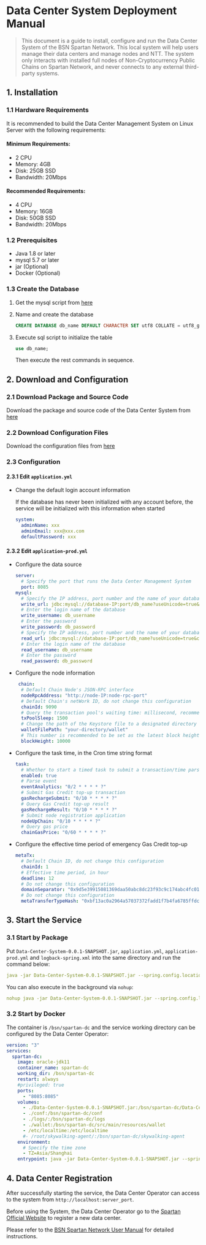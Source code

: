# Data Center System Deployment Manual

> This document is a guide to install, configure and run the Data Center System of the BSN Spartan Network. This local system will help users manage their data centers and manage nodes and NTT. The system only interacts with installed full nodes of Non-Cryptocurrency Public Chains on Spartan Network, and never connects to any external third-party systems.


## 1. Installation

### 1.1 Hardware Requirements
It is recommended to build the Data Center Management System on Linux Server with the following requirements:

#### Minimum Requirements:

- 2 CPU
- Memory: 4GB
- Disk: 25GB SSD
- Bandwidth: 20Mbps

#### Recommended Requirements:

- 4 CPU
- Memory: 16GB
- Disk: 50GB SSD
- Bandwidth: 20Mbps

### 1.2 Prerequisites

- Java 1.8 or later
- mysql 5.7 or later
- jar (Optional)
- Docker (Optional)

### 1.3 Create the Database

1. Get the mysql script from [here](https://github.com/BSN-Spartan/Data-Center-System/blob/main/src/main/resources/sql/v1.0/bsn_spartan_dc.sql)

2. Name and create the database

   ```sql
   CREATE DATABASE db_name DEFAULT CHARACTER SET utf8 COLLATE = utf8_general_ci;
   ```

3. Execute sql script to initialize the table
     ```sql
   use db_name;
   ```
   Then execute the rest commands in sequence.

## 2. Download and Configuration

### 2.1 Download Package and Source Code

Download the package and source code of the Data Center System from [here](https://github.com/BSN-Spartan/Data-Center-System/releases/tag/v1.0.0)

### 2.2 Download Configuration Files

Download the configuration files from [here](https://github.com/BSN-Spartan/Data-Center-System/tree/main/src/main/resources)

### 2.3 Configuration

#### 2.3.1 Edit `application.yml`

- Change the default login account information

  If the database has never been initialized with any account before, the service will be initialized with this information when started

  ```yml
  system:
    adminName: xxx
    adminEmail: xxx@xxx.com
    defaultPassword: xxx
  ```

#### 2.3.2 Edit `application-prod.yml`

- Configure the data source

  ```yml
  server:
    # Specify the port that runs the Data Center Management System
    port: 8085
  mysql:
    # Specify the IP address, port number and the name of your database
    write_url: jdbc:mysql://database-IP:port/db_name?useUnicode=true&characterEncoding=utf-8&zeroDateTimeBehavior=convertToNull&serverTimezone=UTC&allowMultiQueries=true&useSSL=false
    # Enter the login name of the database
    write_username: db_username
    # Enter the password
    write_password: db_password
    # Specify the IP address, port number and the name of your database
    read_url: jdbc:mysql://database-IP:port/db_name?useUnicode=true&characterEncoding=utf-8&zeroDateTimeBehavior=convertToNull&serverTimezone=UTC&allowMultiQueries=true&useSSL=false
    # Enter the login name of the database
    read_username: db_username
    # Enter the password
    read_password: db_password
  ```

- Configure the node information

  ```yml
   chain:
    # Default Chain Node's JSON-RPC interface
    nodeRpcAddress: "http://node-IP:node-rpc-port"
    # Default Chain's netWork ID, do not change this configuration
    chainId: 9090
    # Query the transaction pool's waiting time: millisecond, recommended 1.5 seconds
    txPoolSleep: 1500
    # Change the path of the Keystore file to a designated directory
    walletFilePath: "your-directory/wallet"
    # This number is recommended to be set as the latest block height of the Default Chain before the Data Center System started. The system can then parse events from all blocks after this block height.
    blockHeight: 10000
  ```

- Configure the task time, in the Cron time string format

  ```yml
  task:
    # Whether to start a timed task to submit a transaction/time parse
    enabled: true
    # Parse event
    eventAnalytics: "0/2 * * * * ?"
    # Submit Gas Credit top-up transaction
    gasRechargeSubmit: "0/10 * * * * ?"
    # Query Gas Credit top-up result
    gasRechargeResult: "0/10 * * * * ?"
    # Submit node registration application
    nodeUpChain: "0/10 * * * * ?"
    # Query gas price
    chainGasPrice: "0/60 * * * * ?"
  ```

- Configure the effective time period of emergency Gas Credit top-up

  ```yml
  metaTx:
    # Default Chain ID, do not change this configuration
    chainId: 1
    # Effective time period, in hour
    deadline: 12
    # Do not change this configuration
    domainSeparator: "0x9d5e39915081369daa50abc8dc23f93c9c174abc4fc01efd13e3660e5d080276"
    # Do not change this configuration
    metaTransferTypeHash: "0xbf13ac0a2964a57037372fadd1f7b4fa6785ffdc315c85dfe8d1f9b1b01a7a51"
  ```

## 3. Start the Service

### 3.1 Start by Package

Put `Data-Center-System-0.0.1-SNAPSHOT.jar`, `application.yml`,  `application-prod.yml` and `logback-spring.xml` into the same directory and run the command below:

```yml
java -jar Data-Center-System-0.0.1-SNAPSHOT.jar --spring.config.location=./application.yml --spring.config.location=./application-prod.yml --logging.config=./logback-spring.xml - LANG=zh_CN.UTF-8
```

You can also execute in the background via `nohup`:

```yml
nohup java -jar Data-Center-System-0.0.1-SNAPSHOT.jar --spring.config.location=./application.yml --spring.config.location=./application-prod.yml --logging.config=./logback-spring.xml - LANG=zh_CN.UTF-8 >/dev/null 2>&1 &
```

### 3.2 Start by Docker

The container is `/bsn/spartan-dc` and the service working directory can be configured by the Data Center Operator:

```yml
version: "3"
services:
  spartan-dc:
    image: oracle-jdk11
    container_name: spartan-dc
    working_dir: /bsn/spartan-dc
    restart: always
    #privileged: true
    ports:
      - "8085:8085"
    volumes:
      - ./Data-Center-System-0.0.1-SNAPSHOT.jar:/bsn/spartan-dc/Data-Center-System-0.0.1-SNAPSHOT.jar
      - ./conf:/bsn/spartan-dc/conf
      - ./logs/:/bsn/spartan-dc/logs
      - ./wallet:/bsn/spartan-dc/src/main/resources/wallet
      - /etc/localtime:/etc/localtime
      #- /root/skywalking-agent/:/bsn/spartan-dc/skywalking-agent
    environment:
      # Specify the time zone
      - TZ=Asia/Shanghai
    entrypoint: java -jar Data-Center-System-0.0.1-SNAPSHOT.jar --spring.config.location=./conf/application.yml --spring.config.location=./conf/application-prod.yml --logging.config=./conf/logback-spring.xml - LANG=zh_CN.UTF-8
```
## 4. Data Center Registration

After successfully starting the service, the Data Center Operator can access to the system from `http://localhost:server_port`.

Before using the System, the Data Center Operator go to the [Spartan Official Website](http://spartan.bsn.foundation/) to register a new data center.

Please refer to the [BSN Spartan Network User Manual](http://spartan.bsn.foundation/static/quick-start/2gettingStarted/2-1-4.html) for detailed instructions.
